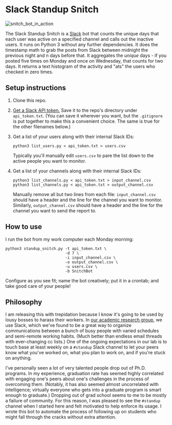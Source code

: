 # Slack Standup Snitch

![snitch_bot_in_action](https://cloud.githubusercontent.com/assets/8029092/7402900/f85095c0-ee95-11e4-91e7-940717732f3b.jpg)

The Slack Standup Snitch is a [Slack](https://slack.com/) bot that
counts the unique days that each user was active on a specified
channel and calls out the inactive users. It runs on Python 3 without
any further dependencies. It does the timestamp math to grab the posts
from Slack between midnight the previous night and n days before
that. It aggregates the *unique* days - if you posted five times on
Monday and once on Wednesday, that counts for two days. It returns a
text histogram of the activity and "ats" the users who checked in zero
times.

## Setup instructions

1. Clone this repo.
2. [Get a Slack API token.](https://api.slack.com/web) Save it to the
   repo's directory under `api_token.txt`. (You can save it wherever
   you want, but the `.gitignore` is put together to make this a
   convenient choice. The same is true for the other filenames below.)
3. Get a list of your users along with their internal Slack IDs:

   ```
   python3 list_users.py < api_token.txt > users.csv
   ```

   Typically you'll manually edit `users.csv` to pare the list down to
   the active people you want to monitor.
4. Get a list of your channels along with their internal Slack IDs:

   ```
   python3 list_channels.py < api_token.txt > input_channel.csv
   python3 list_channels.py < api_token.txt > output_channel.csv
   ```

   Manually remove all but two lines from each file:
   `input_channel.csv` should have a header and the line for the
   channel you want to monitor. Similarly, `output_channel.csv` should
   have a header and the line for the channel you want to send the
   report to.

## How to use

I run the bot from my work computer each Monday morning:
```
python3 standup_snitch.py -t api_token.txt \
                          -d 7 \
                          -i input_channel.csv \
                          -o output_channel.csv \
                          -u users.csv \
                          -b SnitchBot
```
Configure as you see fit; name the bot creatively; put it in a
crontab; and take good care of your people!

## Philosophy

I am releasing this with trepidation because I know it's going to be
used by lousy bosses to harass their workers. In
[our academic research group](http://stephenslab.uchicago.edu), we use
Slack, which we've found to be a great way to organize communications
between a bunch of busy people with varied schedules and semi-remote
working habits. (Much better than endless email threads with
ever-changing cc lists.) One of the ongoing expectations in our lab is
to touch base at least weekly on a `#standup` Slack channel to let
your peers know what you've worked on, what you plan to work on, and
if you're stuck on anything.

I've personally seen a lot of very talented people drop out of
Ph.D. programs. In my experience, graduation rate has seemed highly
correlated with engaging one's peers about one's challenges in the
process of overcoming them. (Notably, it has also seemed almost
uncorrelated with intelligence; virtually everyone who gets into a
graduate program is smart enough to graduate.) Dropping out of grad
school seems to me to be mostly a failure of community. For this
reason, I was pleased to see the `#standup` channel when I started
here and felt motivated to help enforce its usage. I wrote this bot to
automate the process of following up on students who might fall
through the cracks without extra attention.
